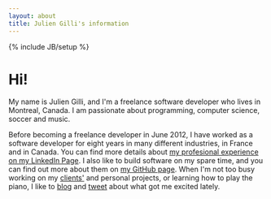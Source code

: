 ```yaml
---
layout: about
title: Julien Gilli's information
---
```

{% include JB/setup %}

# Hi!

My name is Julien Gilli, and I'm a freelance software developer who lives in Montreal, Canada.
I am passionate about programming, computer science, soccer and music.

Before becoming a freelance developer in June 2012, I have worked as a software developer for eight years in many different industries,
in France and in Canada. You can find more details about [my profesional experience on my LinkedIn Page](http://ca.linkedin.com/in/jgilli).
I also like to build software on my spare time, and you can find out more about them on [my GitHub page](https://github.com/misterdjules).
When I'm not too busy working on my [clients'](/clients.html) and personal projects, or learning how to play the piano, I like to [blog](/blog.html)
and [tweet](https://twitter.com/misterdjules) about what got me excited lately.